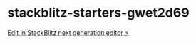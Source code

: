 # stackblitz-starters-gwet2d69

[Edit in StackBlitz next generation editor ⚡️](https://stackblitz.com/~/github.com/firemoney81-naldon/stackblitz-starters-gwet2d69)